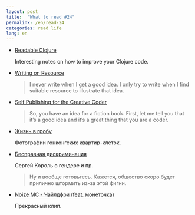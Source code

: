 ```yaml
---
layout: post
title:  "What to read #24"
permalink: /en/read-24
categories: read life
lang: en
---
```


- [Readable Clojure](http://tonsky.me/blog/readable-clojure/)

  Interesting notes on how to improve your Clojure code.

- [Writing on Resource](http://deathbypassivevoice.com/all/resource/)

  > I never write when I get a good idea. I only try to write when I find
  > suitable resource to illustrate that idea.

- [Self Publishing for the Creative Coder](http://gigasquidsoftware.com/blog/2017/05/27/self-publishing-for-the-creative-coder/)

  > So, you have an idea for a fiction book. First, let me tell you that it’s a
  > good idea and it’s a great thing that you are a coder.

- [Жизнь в гробу](http://varlamov.ru/2416234.html)

  Фотографии гонконгских квартир-клеток.

- [Бесправная дискриминация](http://sergeykorol.ru/blog/discriminatory-discrimination/)

  Сергей Король о гендере и пр.

  > Ну и вообще готовьтесь. Кажется, общество скоро будет прилично штормить
  > из-за этой фигни.

- [Noize MC - Чайлдфри (feat. монеточка)](https://www.youtube.com/watch?v=_l0LVFRuHMk)

  Прекрасный клип.
